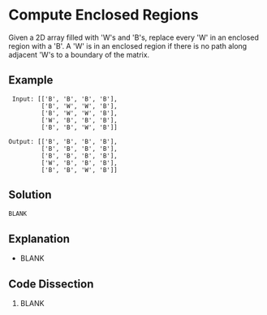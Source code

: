 # Compute Enclosed Regions
Given a 2D array filled with 'W's and 'B's, replace every 'W' in an enclosed region with a 'B'. A 'W' is in an enclosed region if there is no path along adjacent 'W's to a boundary of the matrix.

## Example
```
 Input: [['B', 'B', 'B', 'B'],
         ['B', 'W', 'W', 'B'],
         ['B', 'W', 'W', 'B'],
         ['W', 'B', 'B', 'B'],
         ['B', 'B', 'W', 'B']]

Output: [['B', 'B', 'B', 'B'],
         ['B', 'B', 'B', 'B'],
         ['B', 'B', 'B', 'B'],
         ['W', 'B', 'B', 'B'],
         ['B', 'B', 'W', 'B']]
```

## Solution
```python
BLANK
```

## Explanation
* BLANK

## Code Dissection
1. BLANK